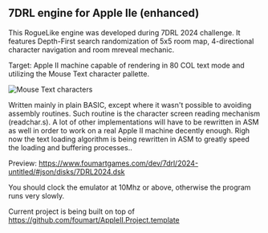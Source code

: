## 7DRL engine for Apple IIe (enhanced)

This RogueLike engine was developed during 7DRL 2024 challenge. It features Depth-First search randomization of 5x5 room map, 4-directional character navigation and room mreveal mechanic.

Target: Apple II machine capable of rendering in 80 COL text mode and utilizing the Mouse Text character pallette.

![Mouse Text characters](https://www.foumartgames.com/dev/7drl/2024-untitled/chars.png)

Written mainly in plain BASIC, except where it wasn't possible to avoiding assembly routines. Such routine is the character screen reading mechanism (readchar.s). A lot of other implementations will have to be rewritten in ASM as well in order to work on a real Apple II machine decently enough. Righ now the text loading algorithm is being rewritten in ASM to greatly speed the loading and buffering processes..

Preview: https://www.foumartgames.com/dev/7drl/2024-untitled/#json/disks/7DRL2024.dsk

You should clock the emulator at 10Mhz or above, otherwise the program runs very slowly.

Current project is being built on top of https://github.com/foumart/AppleII.Project.template

